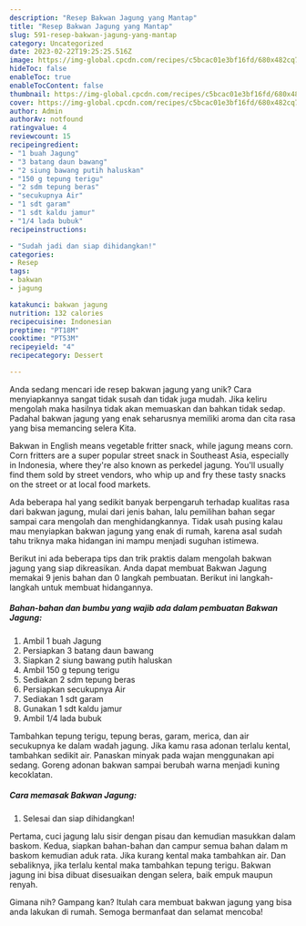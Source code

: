 ```yaml
---
description: "Resep Bakwan Jagung yang Mantap"
title: "Resep Bakwan Jagung yang Mantap"
slug: 591-resep-bakwan-jagung-yang-mantap
category: Uncategorized
date: 2023-02-22T19:25:25.516Z
image: https://img-global.cpcdn.com/recipes/c5bcac01e3bf16fd/680x482cq70/bakwan-jagung-foto-resep-utama.jpg
hideToc: false
enableToc: true
enableTocContent: false
thumbnail: https://img-global.cpcdn.com/recipes/c5bcac01e3bf16fd/680x482cq70/bakwan-jagung-foto-resep-utama.jpg
cover: https://img-global.cpcdn.com/recipes/c5bcac01e3bf16fd/680x482cq70/bakwan-jagung-foto-resep-utama.jpg
author: Admin
authorAv: notfound
ratingvalue: 4
reviewcount: 15
recipeingredient:
- "1 buah Jagung"
- "3 batang daun bawang"
- "2 siung bawang putih haluskan"
- "150 g tepung terigu"
- "2 sdm tepung beras"
- "secukupnya Air"
- "1 sdt garam"
- "1 sdt kaldu jamur"
- "1/4 lada bubuk"
recipeinstructions:

- "Sudah jadi dan siap dihidangkan!"
categories:
- Resep
tags:
- bakwan
- jagung

katakunci: bakwan jagung 
nutrition: 132 calories
recipecuisine: Indonesian
preptime: "PT18M"
cooktime: "PT53M"
recipeyield: "4"
recipecategory: Dessert

---
```





Anda sedang mencari ide resep bakwan jagung yang unik? Cara menyiapkannya sangat tidak susah dan tidak juga mudah. Jika keliru mengolah maka hasilnya tidak akan memuaskan dan bahkan tidak sedap. Padahal bakwan jagung yang enak seharusnya memiliki aroma dan cita rasa yang bisa memancing selera Kita.





Bakwan in English means vegetable fritter snack, while jagung means corn. Corn fritters are a super popular street snack in Southeast Asia, especially in Indonesia, where they&#39;re also known as perkedel jagung. You&#39;ll usually find them sold by street vendors, who whip up and fry these tasty snacks on the street or at local food markets.

Ada beberapa hal yang sedikit banyak berpengaruh terhadap kualitas rasa dari bakwan jagung, mulai dari jenis bahan, lalu pemilihan bahan segar sampai cara mengolah dan menghidangkannya. Tidak usah pusing kalau mau menyiapkan bakwan jagung yang enak di rumah, karena asal sudah tahu triknya maka hidangan ini mampu menjadi suguhan istimewa.






Berikut ini ada beberapa tips dan trik praktis dalam mengolah bakwan jagung yang siap dikreasikan. Anda dapat membuat Bakwan Jagung memakai 9 jenis bahan dan 0 langkah pembuatan. Berikut ini langkah-langkah untuk membuat hidangannya.

<!--inarticleads1-->

##### Bahan-bahan dan bumbu yang wajib ada dalam pembuatan Bakwan Jagung:

1. Ambil 1 buah Jagung
1. Persiapkan 3 batang daun bawang
1. Siapkan 2 siung bawang putih haluskan
1. Ambil 150 g tepung terigu
1. Sediakan 2 sdm tepung beras
1. Persiapkan secukupnya Air
1. Sediakan 1 sdt garam
1. Gunakan 1 sdt kaldu jamur
1. Ambil 1/4 lada bubuk


Tambahkan tepung terigu, tepung beras, garam, merica, dan air secukupnya ke dalam wadah jagung. Jika kamu rasa adonan terlalu kental, tambahkan sedikit air. Panaskan minyak pada wajan menggunakan api sedang. Goreng adonan bakwan sampai berubah warna menjadi kuning kecoklatan. 

<!--inarticleads2-->

##### Cara memasak Bakwan Jagung:


1. Selesai dan siap dihidangkan!

Pertama, cuci jagung lalu sisir dengan pisau dan kemudian masukkan dalam baskom. Kedua, siapkan bahan-bahan dan campur semua bahan dalam m baskom kemudian aduk rata. Jika kurang kental maka tambahkan air. Dan sebaliknya, jika terlalu kental maka tambahkan tepung terigu. Bakwan jagung ini bisa dibuat disesuaikan dengan selera, baik empuk maupun renyah. 

Gimana nih? Gampang kan? Itulah cara membuat bakwan jagung yang bisa anda lakukan di rumah. Semoga bermanfaat dan selamat mencoba!
